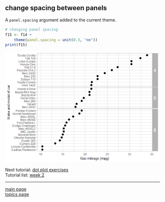 
change spacing between panels
-----------------------------

A `panel.spacing` argument added to the current theme.

``` r
# changing panel spacing
f15 <- f14 +
    theme(panel.spacing = unit(0.3, "mm"))
print(f15)
```

![](tut-07-images/unnamed-chunk-3-1.png)

Next tutorial: [dot plot exercises](tut-0712_dotplot-exercises.md)<br> Tutorial list: [week 2](week-02_assignments.md)

------------------------------------------------------------------------

[main page](../README.md)<br> [topics page](../README-by-topic.md)
